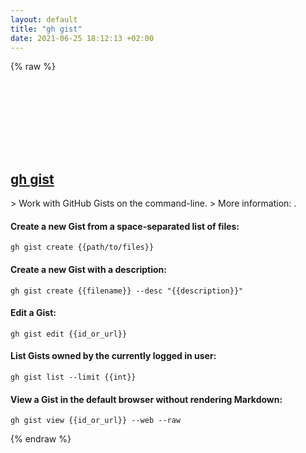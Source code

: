```yaml
---
layout: default
title: "gh gist"
date: 2021-06-25 18:12:13 +02:00
---
```

{% raw %}
<h2 id="gh-gist">
  <a href="/en/common/gh-gist.html">gh gist</a> <a href="#gh-gist"><svg class="icon">
    <use href="/assets/images/unicode_sprite.svg#link" />
  </svg></a>
</h2>
> Work with GitHub Gists on the command-line.
> More information: <https://cli.github.com/manual/gh_gist>.

#### Create a new Gist from a space-separated list of files:
```shell
gh gist create {{path/to/files}}
```
#### Create a new Gist with a description:
```shell
gh gist create {{filename}} --desc "{{description}}"
```
#### Edit a Gist:
```shell
gh gist edit {{id_or_url}}
```
#### List Gists owned by the currently logged in user:
```shell
gh gist list --limit {{int}}
```
#### View a Gist in the default browser without rendering Markdown:
```shell
gh gist view {{id_or_url}} --web --raw
```
{% endraw %}